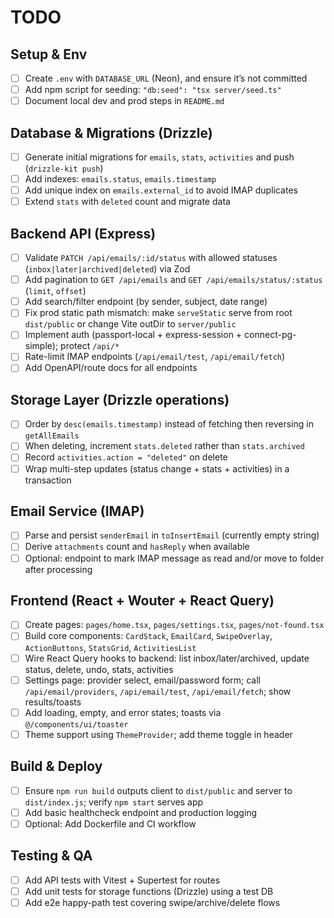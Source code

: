 # TODO

## Setup & Env
- [ ] Create `.env` with `DATABASE_URL` (Neon), and ensure it’s not committed
- [ ] Add npm script for seeding: `"db:seed": "tsx server/seed.ts"`
- [ ] Document local dev and prod steps in `README.md`

## Database & Migrations (Drizzle)
- [ ] Generate initial migrations for `emails`, `stats`, `activities` and push (`drizzle-kit push`)
- [ ] Add indexes: `emails.status`, `emails.timestamp`
- [ ] Add unique index on `emails.external_id` to avoid IMAP duplicates
- [ ] Extend `stats` with `deleted` count and migrate data

## Backend API (Express)
- [ ] Validate `PATCH /api/emails/:id/status` with allowed statuses (`inbox|later|archived|deleted`) via Zod
- [ ] Add pagination to `GET /api/emails` and `GET /api/emails/status/:status` (`limit`, `offset`)
- [ ] Add search/filter endpoint (by sender, subject, date range)
- [ ] Fix prod static path mismatch: make `serveStatic` serve from root `dist/public` or change Vite outDir to `server/public`
- [ ] Implement auth (passport-local + express-session + connect-pg-simple); protect `/api/*`
- [ ] Rate-limit IMAP endpoints (`/api/email/test`, `/api/email/fetch`)
- [ ] Add OpenAPI/route docs for all endpoints

## Storage Layer (Drizzle operations)
- [ ] Order by `desc(emails.timestamp)` instead of fetching then reversing in `getAllEmails`
- [ ] When deleting, increment `stats.deleted` rather than `stats.archived`
- [ ] Record `activities.action = "deleted"` on delete
- [ ] Wrap multi-step updates (status change + stats + activities) in a transaction

## Email Service (IMAP)
- [ ] Parse and persist `senderEmail` in `toInsertEmail` (currently empty string)
- [ ] Derive `attachments` count and `hasReply` when available
- [ ] Optional: endpoint to mark IMAP message as read and/or move to folder after processing

## Frontend (React + Wouter + React Query)
- [ ] Create pages: `pages/home.tsx`, `pages/settings.tsx`, `pages/not-found.tsx`
- [ ] Build core components: `CardStack`, `EmailCard`, `SwipeOverlay`, `ActionButtons`, `StatsGrid`, `ActivitiesList`
- [ ] Wire React Query hooks to backend: list inbox/later/archived, update status, delete, undo, stats, activities
- [ ] Settings page: provider select, email/password form; call `/api/email/providers`, `/api/email/test`, `/api/email/fetch`; show results/toasts
- [ ] Add loading, empty, and error states; toasts via `@/components/ui/toaster`
- [ ] Theme support using `ThemeProvider`; add theme toggle in header

## Build & Deploy
- [ ] Ensure `npm run build` outputs client to `dist/public` and server to `dist/index.js`; verify `npm start` serves app
- [ ] Add basic healthcheck endpoint and production logging
- [ ] Optional: Add Dockerfile and CI workflow

## Testing & QA
- [ ] Add API tests with Vitest + Supertest for routes
- [ ] Add unit tests for storage functions (Drizzle) using a test DB
- [ ] Add e2e happy-path test covering swipe/archive/delete flows